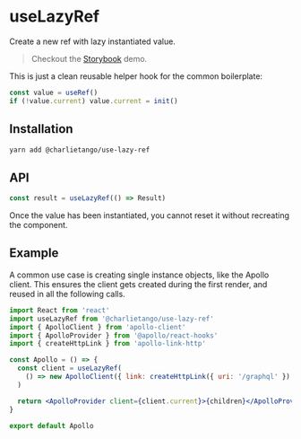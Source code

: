 # useLazyRef

Create a new ref with lazy instantiated value.

> Checkout the [Storybook](https://ct-hooks.now.sh/?path=/story/uselazyref--readme) demo.

This is just a clean reusable helper hook for the common boilerplate:

```js
const value = useRef()
if (!value.current) value.current = init()
```

## Installation

```sh
yarn add @charlietango/use-lazy-ref
```

## API

```ts
const result = useLazyRef(() => Result)
```

Once the value has been instantiated, you cannot reset it without recreating the component.

## Example

A common use case is creating single instance objects, like the Apollo client.
This ensures the client gets created during the first render, and reused in all the following calls.

```jsx
import React from 'react'
import useLazyRef from '@charlietango/use-lazy-ref'
import { ApolloClient } from 'apollo-client'
import { ApolloProvider } from '@apollo/react-hooks'
import { createHttpLink } from 'apollo-link-http'

const Apollo = () => {
  const client = useLazyRef(
    () => new ApolloClient({ link: createHttpLink({ uri: '/graphql' }) }),
  )

  return <ApolloProvider client={client.current}>{children}</ApolloProvider>
}

export default Apollo
```
